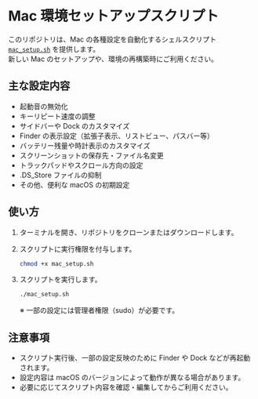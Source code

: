 # Mac 環境セットアップスクリプト

このリポジトリは、Mac の各種設定を自動化するシェルスクリプト [`mac_setup.sh`](mac_setup.sh) を提供します。  
新しい Mac のセットアップや、環境の再構築時にご利用ください。

## 主な設定内容

- 起動音の無効化
- キーリピート速度の調整
- サイドバーや Dock のカスタマイズ
- Finder の表示設定（拡張子表示、リストビュー、パスバー等）
- バッテリー残量や時計表示のカスタマイズ
- スクリーンショットの保存先・ファイル名変更
- トラックパッドやスクロール方向の設定
- .DS_Store ファイルの抑制
- その他、便利な macOS の初期設定

## 使い方

1. ターミナルを開き、リポジトリをクローンまたはダウンロードします。
2. スクリプトに実行権限を付与します。

   ```sh
   chmod +x mac_setup.sh
   ```

3. スクリプトを実行します。

   ```sh
   ./mac_setup.sh
   ```

   ※ 一部の設定には管理者権限（sudo）が必要です。

## 注意事項

- スクリプト実行後、一部の設定反映のために Finder や Dock などが再起動されます。
- 設定内容は macOS のバージョンによって動作が異なる場合があります。
- 必要に応じてスクリプト内容を確認・編集してからご利用ください。

##
